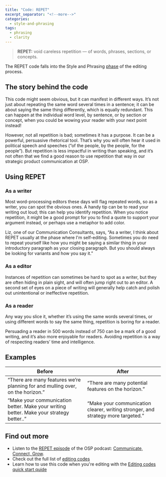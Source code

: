 ```yaml
---
title: "Code: REPET"
excerpt_separator: "<!--more-->"
categories:
  - style-and-phrasing
tags:
  - phrasing
  - clarity
---
```


> **REPET:** void careless repetition — of words, phrases, sections, or concepts. 

The REPET code falls into the Style and Phrasing [phase](..\phases.md) of the editing process. 

## The story behind the code

This code might seem obvious, but it can manifest in different ways. It’s not just about repeating the same word several times in a sentence; it 
can be about saying the same thing differently, which is equally redundant. This can happen at the individual word level, by sentence, or by section 
or concept, when you could be wowing your reader with your next point instead!

However, not all repetition is bad; sometimes it has a purpose. It can be a powerful, persuasive rhetorical tool. That’s why you will often hear it 
used in political speech and speeches (“of the people, by the people, for the people”). But repetition is less impactful in writing than speaking, 
and it’s not often that we find a good reason to use repetition that way in our strategic product communication at OSP. 

## Using REPET

### As a writer

Most word-processing editors these days will flag repeated words, so as a writer, you can spot the obvious ones. A handy tip can be to read your 
writing out loud; this can help you identify repetition. When you notice repetition, it might be a good prompt for you to find a quote to support 
your argument instead, or perhaps use a metaphor to add color.

Liz, one of our Communication Consultants, says, “As a writer, I think about REPET usually at the phase where I'm self-editing. Sometimes you do 
need to repeat yourself like how you might be saying a similar thing in your introductory paragraph as your closing paragraph. But you should always 
be looking for variants and how you say it.”
### As a editor

Instances of repetition can sometimes be hard to spot as a writer, but they are often hiding in plain sight, and will often jump right out to an editor. 
A second set of eyes on a piece of writing will generally help catch and polish out unintentional or ineffective repetition.

### As a reader

Any way you slice it, whether it’s using the same words several times, or using different words to say the same thing, repetition is boring for a reader. 

Persuading a reader in 500 words instead of 750 can be a mark of a good writing, and it’s also more enjoyable for readers. Avoiding repetition is a way 
of respecting readers’ time and intelligence.

## Examples

| Before | After |
| ------ | ----- |
| “There are many features we’re planning for and mulling over, on the horizon.” | “There are many potential features on the horizon.”
| “Make your communication better. Make your writing better. Make your strategy better..” | “Make your communication clearer, writing stronger, and strategy more targeted.” |

## Find out more

* Listen to the [REPET episode](https://openstrategypartners.com/repet-the-osp-editorial-code-podcast-ep-04) of the OSP podcast: [Communicate, Connect, Grow](https://www.youtube.com/channel/UCK1FgQnuVwknf_CWenjZSMw).
* Check out the full list of [editing codes](codes.md)
* Learn how to use this code when you're editing with the [Editing codes quick start quide](https://openstrategypartners.com/editing-codes-quick-start-guide)
